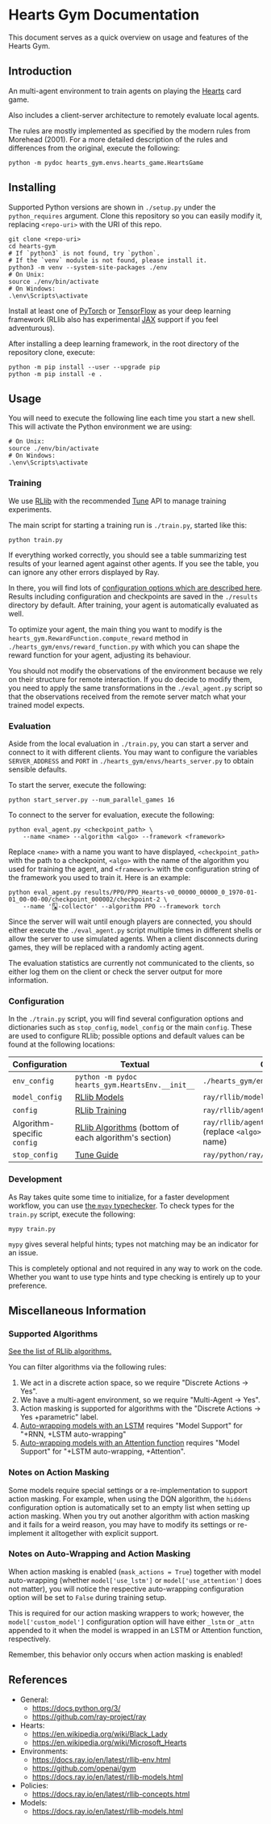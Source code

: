 <link rel="stylesheet" href="style.css">

# Hearts Gym Documentation

This document serves as a quick overview on usage and features of the
Hearts Gym.

## Introduction

An multi-agent environment to train agents on playing the
[Hearts](https://en.wikipedia.org/wiki/Black_Lady) card game.

Also includes a client-server architecture to remotely evaluate local
agents.

The rules are mostly implemented as specified by the modern rules from
Morehead (2001). For a more detailed description of the rules and
differences from the original, execute the following:

```shell
python -m pydoc hearts_gym.envs.hearts_game.HeartsGame
```

## Installing

Supported Python versions are shown in `./setup.py` under the
`python_requires` argument. Clone this repository so you can easily
modify it, replacing `<repo-uri>` with the URI of this repo.

```shell
git clone <repo-uri>
cd hearts-gym
# If `python3` is not found, try `python`.
# If the `venv` module is not found, please install it.
python3 -m venv --system-site-packages ./env
# On Unix:
source ./env/bin/activate
# On Windows:
.\env\Scripts\activate
```

Install at least one of
[PyTorch](https://pytorch.org/get-started/locally/) or
[TensorFlow](https://www.tensorflow.org/install) as your deep learning
framework (RLlib also has experimental
[JAX](https://github.com/google/jax#installation) support if you feel
adventurous).

After installing a deep learning framework, in the root directory of
the repository clone, execute:

```shell
python -m pip install --user --upgrade pip
python -m pip install -e .
```

## Usage

You will need to execute the following line each time you start a new
shell. This will activate the Python environment we are using:

```shell
# On Unix:
source ./env/bin/activate
# On Windows:
.\env\Scripts\activate
```

### Training

We use [RLlib](https://docs.ray.io/en/master/rllib.html) with the
recommended [Tune](https://docs.ray.io/en/master/tune/index.html) API
to manage training experiments.

The main script for starting a training run is `./train.py`, started
like this:

```shell
python train.py
```

If everything worked correctly, you should see a table summarizing
test results of your learned agent against other agents. If you see
the table, you can ignore any other errors displayed by Ray.

In there, you will find lots of [configuration options which are
described here](#configuration). Results including configuration and
checkpoints are saved in the `./results` directory by default. After
training, your agent is automatically evaluated as well.

To optimize your agent, the main thing you want to modify is the
`hearts_gym.RewardFunction.compute_reward` method in
`./hearts_gym/envs/reward_function.py` with which you can shape the
reward function for your agent, adjusting its behaviour.

You should not modify the observations of the environment because we
rely on their structure for remote interaction. If you do decide to
modify them, you need to apply the same transformations in the
`./eval_agent.py` script so that the observations received from the
remote server match what your trained model expects.

### Evaluation

Aside from the local evaluation in `./train.py`, you can start a
server and connect to it with different clients. You may want to
configure the variables `SERVER_ADDRESS` and `PORT` in
`./hearts_gym/envs/hearts_server.py` to obtain sensible defaults.

To start the server, execute the following:

```shell
python start_server.py --num_parallel_games 16
```

To connect to the server for evaluation, execute the following:

```shell
python eval_agent.py <checkpoint_path> \
    --name <name> --algorithm <algo> --framework <framework>
```

Replace `<name>` with a name you want to have displayed,
`<checkpoint_path>` with the path to a checkpoint, `<algo>` with the
name of the algorithm you used for training the agent, and
`<framework>` with the configuration string of the framework you used
to train it. Here is an example:

```shell
python eval_agent.py results/PPO/PPO_Hearts-v0_00000_00000_0_1970-01-01_00-00-00/checkpoint_000002/checkpoint-2 \
    --name '🂭-collector' --algorithm PPO --framework torch
```

Since the server will wait until enough players are connected, you
should either execute the `./eval_agent.py` script multiple times in
different shells or allow the server to use simulated agents. When a
client disconnects during games, they will be replaced with a randomly
acting agent.

The evaluation statistics are currently not communicated to the
clients, so either log them on the client or check the server output
for more information.

### Configuration

In the `./train.py` script, you will find several configuration options
and dictionaries such as `stop_config`, `model_config` or the main
`config`. These are used to configure RLlib; possible options and
default values can be found at the following locations:

| Configuration               | Textual                                                                                                      | Code                                                                             |
|-----------------------------|--------------------------------------------------------------------------------------------------------------|----------------------------------------------------------------------------------|
| `env_config`                | `python -m pydoc hearts_gym.HeartsEnv.__init__`                                                              | `./hearts_gym/envs/hearts_env.py`                                                |
| `model_config`              | [RLlib Models](https://docs.ray.io/en/master/rllib-models.html#default-model-config-settings)                | `ray/rllib/models/catalog.py`                                                    |
| `config`                    | [RLlib Training](https://docs.ray.io/en/master/rllib-training.html#common-parameters)                        | `ray/rllib/agents/trainer.py`                                                    |
| Algorithm-specific `config` | [RLlib Algorithms](https://docs.ray.io/en/master/rllib-algorithms.html) (bottom of each algorithm's section) | `ray/rllib/agents/<algo>/<algo>.py` (replace `<algo>` with the algorithm's name) |
| `stop_config`               | [Tune Guide](https://docs.ray.io/en/latest/tune/user-guide.html#stopping-trials)                             | `ray/python/ray/tune/tune.py`                                                    |

### Development

As Ray takes quite some time to initialize, for a faster development
workflow, you can use [the `mypy`
typechecker](https://github.com/python/mypy). To check types for the
`train.py` script, execute the following:

```shell
mypy train.py
```

`mypy` gives several helpful hints; types not matching may be an
indicator for an issue.

This is completely optional and not required in any way to work on the
code. Whether you want to use type hints and type checking is entirely
up to your preference.

## Miscellaneous Information

### Supported Algorithms

[See the list of RLlib
algorithms.](https://docs.ray.io/en/master/rllib-algorithms.html)

You can filter algorithms via the following rules:

1. We act in a discrete action space, so we require "Discrete Actions → Yes".
2. We have a multi-agent environment, so we require "Multi-Agent →
   Yes".
3. Action masking is supported for algorithms with the "Discrete
   Actions → Yes +parametric" label.
4. [Auto-wrapping models with an
   LSTM](https://docs.ray.io/en/master/rllib-models.html#built-in-auto-lstm-and-auto-attention-wrappers)
   requires "Model Support" for "+RNN, +LSTM auto-wrapping"
5. [Auto-wrapping models with an Attention
   function](https://docs.ray.io/en/master/rllib-models.html#built-in-auto-lstm-and-auto-attention-wrappers)
   requires "Model Support" for "+LSTM auto-wrapping, +Attention".

### Notes on Action Masking

Some models require special settings or a re-implementation to support
action masking. For example, when using the DQN algorithm, the
`hiddens` configuration option is automatically set to an empty list
when setting up action masking. When you try out another algorithm
with action masking and it fails for a weird reason, you may have to
modify its settings or re-implement it alltogether with explicit
support.

### Notes on Auto-Wrapping and Action Masking

When action masking is enabled (`mask_actions = True`) together with
model auto-wrapping (whether `model['use_lstm']` or
`model['use_attention']` does not matter), you will notice the
respective auto-wrapping configuration option will be set to `False`
during training setup.

This is required for our action masking wrappers to work; however, the
`model['custom_model']` configuration option will have either `_lstm`
or `_attn` appended to it when the model is wrapped in an LSTM or
Attention function, respectively.

Remember, this behavior only occurs when action masking is enabled!

## References

- General:
	- https://docs.python.org/3/
	- https://github.com/ray-project/ray
- Hearts:
	- https://en.wikipedia.org/wiki/Black_Lady
	- https://en.wikipedia.org/wiki/Microsoft_Hearts
- Environments:
	- https://docs.ray.io/en/latest/rllib-env.html
	- https://github.com/openai/gym
	- https://docs.ray.io/en/latest/rllib-models.html
- Policies:
	- https://docs.ray.io/en/latest/rllib-concepts.html
- Models:
	- https://docs.ray.io/en/latest/rllib-models.html
